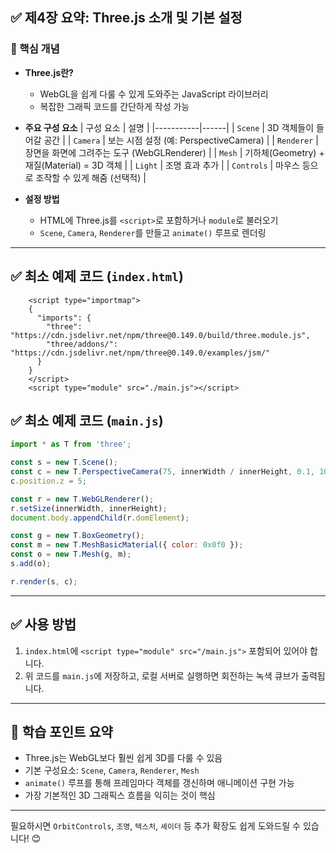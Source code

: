## ✅ 제4장 요약: Three.js 소개 및 기본 설정

### 📌 핵심 개념

- **Three.js란?**
  - WebGL을 쉽게 다룰 수 있게 도와주는 JavaScript 라이브러리
  - 복잡한 그래픽 코드를 간단하게 작성 가능

- **주요 구성 요소**
  | 구성 요소 | 설명 |
  |-----------|------|
  | `Scene` | 3D 객체들이 들어갈 공간 |
  | `Camera` | 보는 시점 설정 (예: PerspectiveCamera) |
  | `Renderer` | 장면을 화면에 그려주는 도구 (WebGLRenderer) |
  | `Mesh` | 기하체(Geometry) + 재질(Material) = 3D 객체 |
  | `Light` | 조명 효과 추가 |
  | `Controls` | 마우스 등으로 조작할 수 있게 해줌 (선택적) |

- **설정 방법**
  - HTML에 Three.js를 `<script>`로 포함하거나 `module`로 불러오기
  - `Scene`, `Camera`, `Renderer`를 만들고 `animate()` 루프로 렌더링

---
## ✅ 최소 예제 코드 (`index.html`)
```
    <script type="importmap">
    {
      "imports": {
        "three": "https://cdn.jsdelivr.net/npm/three@0.149.0/build/three.module.js",
        "three/addons/": "https://cdn.jsdelivr.net/npm/three@0.149.0/examples/jsm/"
      }
    }
    </script>
    <script type="module" src="./main.js"></script>
```

## ✅ 최소 예제 코드 (`main.js`)
```javascript
import * as T from 'three';

const s = new T.Scene();
const c = new T.PerspectiveCamera(75, innerWidth / innerHeight, 0.1, 1000);
c.position.z = 5;

const r = new T.WebGLRenderer();
r.setSize(innerWidth, innerHeight);
document.body.appendChild(r.domElement);

const g = new T.BoxGeometry();
const m = new T.MeshBasicMaterial({ color: 0x0f0 });
const o = new T.Mesh(g, m);
s.add(o);

r.render(s, c);
```

---

## ✅ 사용 방법

1. `index.html`에 `<script type="module" src="/main.js">` 포함되어 있어야 합니다.
2. 위 코드를 `main.js`에 저장하고, 로컬 서버로 실행하면 회전하는 녹색 큐브가 출력됩니다.

---

## 🎯 학습 포인트 요약

- Three.js는 WebGL보다 훨씬 쉽게 3D를 다룰 수 있음
- 기본 구성요소: `Scene`, `Camera`, `Renderer`, `Mesh`
- `animate()` 루프를 통해 프레임마다 객체를 갱신하며 애니메이션 구현 가능
- 가장 기본적인 3D 그래픽스 흐름을 익히는 것이 핵심

---

필요하시면 `OrbitControls`, `조명`, `텍스처`, `셰이더` 등 추가 확장도 쉽게 도와드릴 수 있습니다! 😊
